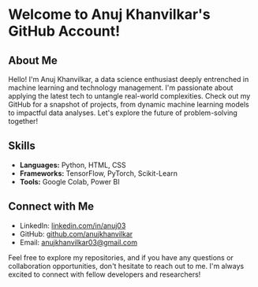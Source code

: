 # Welcome to Anuj Khanvilkar's GitHub Account!

## About Me
Hello! I'm Anuj Khanvilkar, a data science enthusiast deeply entrenched in machine learning and technology management. I'm passionate about applying the latest tech to untangle real-world complexities. Check out my GitHub for a snapshot of projects, from dynamic machine learning models to impactful data analyses. Let's explore the future of problem-solving together!

## Skills
- **Languages:** Python, HTML, CSS
- **Frameworks:** TensorFlow, PyTorch, Scikit-Learn
- **Tools:** Google Colab, Power BI

## Connect with Me
- LinkedIn: [linkedin.com/in/anuj03](https://www.linkedin.com/in/anuj03)
- GitHub: [github.com/anujkhanvilkar](https://github.com/anujkhanvilkar)
- Email: anujkhanvilkar03@gmail.com

Feel free to explore my repositories, and if you have any questions or collaboration opportunities, don't hesitate to reach out to me. I'm always excited to connect with fellow developers and researchers!
